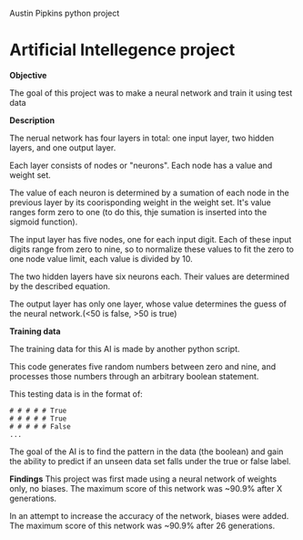 Austin Pipkins python project

# Artificial Intellegence project

**Objective**

The goal of this project was to make a neural network and train it using test data

**Description**

The nerual network has four layers in total: one input layer, two hidden layers, and one output layer.

Each layer consists of nodes or "neurons". Each node has a value and weight set.

The value of each neuron is determined by a sumation of each node in the previous layer by its coorisponding weight in the weight set. It's value ranges form zero to one (to do this, thje sumation is inserted into the sigmoid function).

The input layer has five nodes, one for each input digit. Each of these input digits range from zero to nine, so to normalize these values to fit the zero to one node value limit, each value is divided by 10.

The two hidden layers have six neurons each. Their values are determined by the described equation.

The output layer has only one layer, whose value determines the guess of the neural network.(<50 is false, >50 is true)

**Training data**

The training data for this AI is made by another python script.

This code generates five random numbers between zero and nine, and processes those numbers through an arbitrary boolean statement.

This testing data is in the format of:
    
    # # # # # True
    # # # # # True
    # # # # # False
    ...
    
The goal of the AI is to find the pattern in the data (the boolean) and gain the ability to predict if an unseen data set falls under the true or false label.

**Findings**
This project was first made using a neural network of weights only, no biases. The maximum score of this network was ~90.9% after X generations.

In an attempt to increase the accuracy of the network, biases were added. The maximum score of this network was ~90.9% after 26 generations.




